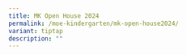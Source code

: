 ```yaml
---
title: MK Open House 2024
permalink: /moe-kindergarten/mk-open-house2024/
variant: tiptap
description: ""
---
```

